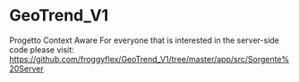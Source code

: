 # GeoTrend_V1
Progetto Context Aware
For everyone that is interested in the server-side code please visit:
https://github.com/froggyflex/GeoTrend_V1/tree/master/app/src/Sorgente%20Server

